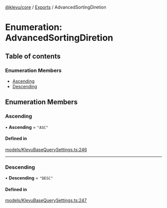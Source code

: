 [@klevu/core]() / [Exports](../modules.md) / AdvancedSortingDiretion

# Enumeration: AdvancedSortingDiretion

## Table of contents

### Enumeration Members

- [Ascending](AdvancedSortingDiretion.md#ascending)
- [Descending](AdvancedSortingDiretion.md#descending)

## Enumeration Members

### Ascending

• **Ascending** = ``"ASC"``

#### Defined in

[models/KlevuBaseQuerySettings.ts:246](https://github.com/klevultd/frontend-sdk/blob/1b37b18/packages/klevu-core/src/models/KlevuBaseQuerySettings.ts#L246)

___

### Descending

• **Descending** = ``"DESC"``

#### Defined in

[models/KlevuBaseQuerySettings.ts:247](https://github.com/klevultd/frontend-sdk/blob/1b37b18/packages/klevu-core/src/models/KlevuBaseQuerySettings.ts#L247)
